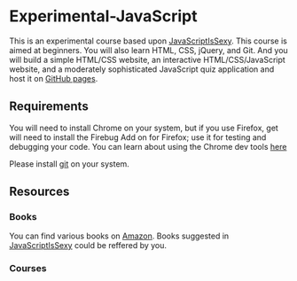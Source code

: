 # Experimental-JavaScript

This is an experimental course based upon [JavaScriptIsSexy](http://javascriptissexy.com/how-to-learn-javascript-properly/). This course is aimed at beginners. You will also learn HTML, CSS, jQuery, and Git. And you will build a simple HTML/CSS website, an interactive HTML/CSS/JavaScript website, and a moderately sophisticated JavaScript quiz application and host it on [GitHub pages](https://pages.github.com/).

## Requirements

You will need to install Chrome on your system, but if you use Firefox, get will need to install the Firebug Add on for Firefox; use it for testing and debugging your code. You can learn about using the Chrome dev tools [here](http://www.youtube.com/watch?v=54IgWgoFToc)

Please install [git](https://www.codeschool.com/courses/try-git) on your system. 

## Resources

### Books
You can find various books on [Amazon](http://www.amazon.in/s/ref=nb_sb_noss_1?url=search-alias%3Daps&field-keywords=javascript&rh=i%3Aaps%2Ck%3Ajavascript). Books suggested in [JavaScriptIsSexy](http://javascriptissexy.com/how-to-learn-javascript-properly/) could be reffered by you. 

### Courses
